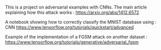 This is a project on adversarial examples with CNNs. 
The main article explaining how this attack works : https://arxiv.org/abs/1412.6572

A notebook showing how to correctly classify the MNIST database using : CNN https://www.tensorflow.org/tutorials/quickstart/advanced

Example of the implementation of a FGSM attack on another dataset : https://www.tensorflow.org/tutorials/generative/adversarial_fgsm
